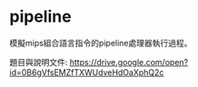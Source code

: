# pipeline

模擬mips組合語言指令的pipeline處理器執行過程。

題目與說明文件: https://drive.google.com/open?id=0B6gVfsEMZfTXWUdveHdOaXphQ2c
